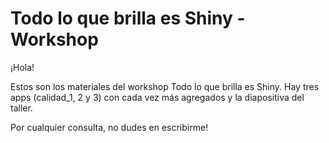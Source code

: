 # Todo lo que brilla es Shiny - Workshop
¡Hola!

Estos son los materiales del workshop Todo lo que brilla es Shiny. Hay tres apps (calidad_1, 2 y 3) con cada vez más agregados y la diapositiva del taller.

Por cualquier consulta, no dudes en escribirme!
